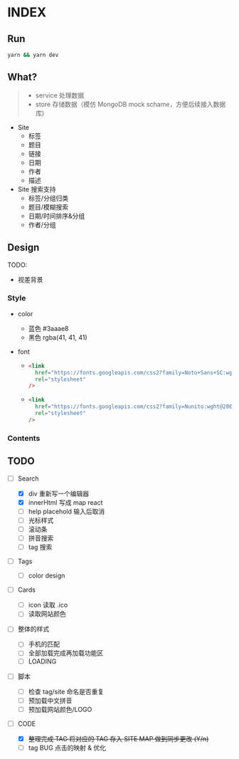 # INDEX

## Run

```bash
yarn && yarn dev
```

## What?

> - service 处理数据
> - store 存储数据（模仿 MongoDB mock schame，方便后续接入数据库)

- Site
  - 标签
  - 题目
  - 链接
  - 日期
  - 作者
  - 描述
- Site 搜索支持
  - 标签/分组归类
  - 题目/模糊搜索
  - 日期/时间排序&分组
  - 作者/分组

## Design

TODO:

- 视差背景

### Style

- color

  - 蓝色 #3aaae8
  - 黑色 rgba(41, 41, 41)

- font

  - ```html
    <link
      href="https://fonts.googleapis.com/css2?family=Noto+Sans+SC:wght@100;300;400;500;700;900&display=swap"
      rel="stylesheet"
    />
    ```

  - ```html
    <link
      href="https://fonts.googleapis.com/css2?family=Nunito:wght@200;300;700&display=swap"
      rel="stylesheet"
    />
    ```

### Contents

## TODO

- [ ] Search

  - [x] div 重新写一个编辑器
  - [x] innerHtml 写成 map react
  - [ ] help placehold 输入后取消
  - [ ] 光标样式
  - [ ] 滚动条
  - [ ] 拼音搜索
  - [ ] tag 搜索

- [ ] Tags

  - [ ] color design

- [ ] Cards

  - [ ] icon 读取 .ico
  - [ ] 读取网站颜色

- [ ] 整体的样式

  - [ ] 手机的匹配
  - [ ] 全部加载完成再加载功能区
  - [ ] LOADING

- [ ] 脚本

  - [ ] 检查 tag/site 命名是否重复
  - [ ] 预加载中文拼音
  - [ ] 预加载网站颜色/LOGO

- [ ] CODE

  - [x] <del>整理完成 TAG 将对应的 TAG 存入 SITE MAP 做到同步更改 (Y/n)</del>
  - [ ] tag BUG 点击的映射 & 优化
